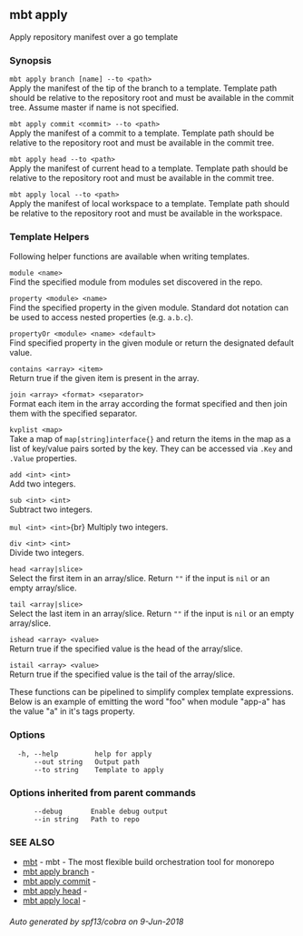 ## mbt apply

Apply repository manifest over a go template

### Synopsis



`mbt apply branch [name] --to <path>`<br>
Apply the manifest of the tip of the branch to a template.
Template path should be relative to the repository root and must be available
in the commit tree. Assume master if name is not specified.

`mbt apply commit <commit> --to <path>`<br>
Apply the manifest of a commit to a template.
Template path should be relative to the repository root and must be available
in the commit tree.

`mbt apply head --to <path>`<br>
Apply the manifest of current head to a template.
Template path should be relative to the repository root and must be available
in the commit tree.

`mbt apply local --to <path>`<br>
Apply the manifest of local workspace to a template.
Template path should be relative to the repository root and must be available
in the workspace.

### Template Helpers

Following helper functions are available when writing templates.

`module <name>`<br>
Find the specified module from modules set discovered in the repo.

`property <module> <name>`<br>
Find the specified property in the given module. Standard dot notation can be used to access nested properties (e.g. `a.b.c`).

`propertyOr <module> <name> <default>`<br>
Find specified property in the given module or return the designated default value.

`contains <array> <item>`<br>
Return true if the given item is present in the array.

`join <array> <format> <separator>`<br>
Format each item in the array according the format specified and then join them with the specified separator.

`kvplist <map>`<br>
Take a map of `map[string]interface{}` and return the items in the map as a list of key/value pairs sorted by the key. They can be accessed via `.Key` and `.Value` properties.

`add <int> <int>`<br>
Add two integers.

`sub <int> <int>`<br>
Subtract two integers.

`mul <int> <int>`{br}
Multiply two integers.

`div <int> <int>`<br>
Divide two integers.

`head <array|slice>`<br>
Select the first item in an array/slice. Return `""` if the input is `nil` or an empty array/slice.

`tail <array|slice>`<br>
Select the last item in an array/slice. Return `""` if the input is `nil` or an empty array/slice.

`ishead <array> <value>`<br>
Return true if the specified value is the head of the array/slice.

`istail <array> <value>`<br>
Return true if the specified value is the tail of the array/slice.

These functions can be pipelined to simplify complex template expressions. Below is an example of emitting the word "foo"
when module "app-a" has the value "a" in it's tags property.


### Options

```
  -h, --help         help for apply
      --out string   Output path
      --to string    Template to apply
```

### Options inherited from parent commands

```
      --debug       Enable debug output
      --in string   Path to repo
```

### SEE ALSO
* [mbt](mbt.md)	 - mbt - The most flexible build orchestration tool for monorepo
* [mbt apply branch](mbt_apply_branch.md)	 - 
* [mbt apply commit](mbt_apply_commit.md)	 - 
* [mbt apply head](mbt_apply_head.md)	 - 
* [mbt apply local](mbt_apply_local.md)	 - 

###### Auto generated by spf13/cobra on 9-Jun-2018
